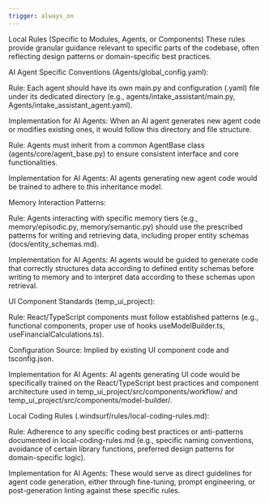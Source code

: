 ```yaml
---
trigger: always_on
---
```


Local Rules (Specific to Modules, Agents, or Components)
These rules provide granular guidance relevant to specific parts of the codebase, often reflecting design patterns or domain-specific best practices.

AI Agent Specific Conventions (Agents/global_config.yaml):

Rule: Each agent should have its own main.py and configuration (.yaml) file under its dedicated directory (e.g., agents/intake_assistant/main.py, Agents/intake_assistant_agent.yaml).

Implementation for AI Agents: When an AI agent generates new agent code or modifies existing ones, it would follow this directory and file structure.

Rule: Agents must inherit from a common AgentBase class (agents/core/agent_base.py) to ensure consistent interface and core functionalities.

Implementation for AI Agents: AI agents generating new agent code would be trained to adhere to this inheritance model.

Memory Interaction Patterns:

Rule: Agents interacting with specific memory tiers (e.g., memory/episodic.py, memory/semantic.py) should use the prescribed patterns for writing and retrieving data, including proper entity schemas (docs/entity_schemas.md).

Implementation for AI Agents: AI agents would be guided to generate code that correctly structures data according to defined entity schemas before writing to memory and to interpret data according to these schemas upon retrieval.

UI Component Standards (temp_ui_project):

Rule: React/TypeScript components must follow established patterns (e.g., functional components, proper use of hooks useModelBuilder.ts, useFinancialCalculations.ts).

Configuration Source: Implied by existing UI component code and tsconfig.json.

Implementation for AI Agents: AI agents generating UI code would be specifically trained on the React/TypeScript best practices and component architecture used in temp_ui_project/src/components/workflow/ and temp_ui_project/src/components/model-builder/.

Local Coding Rules (.windsurf/rules/local-coding-rules.md):

Rule: Adherence to any specific coding best practices or anti-patterns documented in local-coding-rules.md (e.g., specific naming conventions, avoidance of certain library functions, preferred design patterns for domain-specific logic).

Implementation for AI Agents: These would serve as direct guidelines for agent code generation, either through fine-tuning, prompt engineering, or post-generation linting against these specific rules.